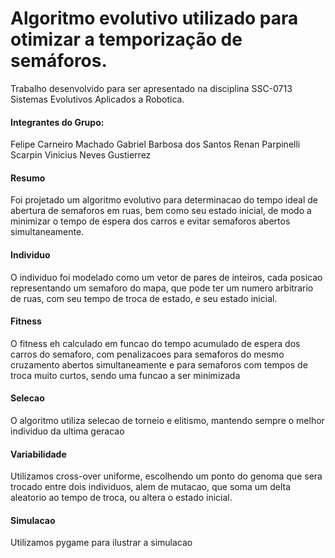 # Algoritmo evolutivo utilizado para otimizar a temporização de semáforos. 

Trabalho desenvolvido para ser apresentado na disciplina SSC-0713 Sistemas Evolutivos Aplicados a Robotica.

#### Integrantes do Grupo:

Felipe Carneiro Machado
Gabriel Barbosa dos Santos
Renan Parpinelli Scarpin
Vinicius Neves Gustierrez

#### Resumo

Foi projetado um algoritmo evolutivo para determinacao do tempo ideal de abertura de semaforos em ruas, bem como seu estado inicial, de modo a minimizar o tempo de espera dos carros e evitar semaforos abertos simultaneamente.

#### Individuo

O individuo foi modelado como um vetor de pares de inteiros, cada posicao representando um semaforo do mapa, que pode ter um numero arbitrario de ruas, com seu tempo de troca de estado, e seu estado inicial.

#### Fitness

O fitness eh calculado em funcao do tempo acumulado de espera dos carros do semaforo, com penalizacoes para semaforos do mesmo cruzamento abertos simultaneamente e para semaforos com tempos de troca muito curtos, sendo uma funcao a ser minimizada

#### Selecao

O algoritmo utiliza selecao de torneio e elitismo, mantendo sempre o melhor individuo da ultima geracao

#### Variabilidade

Utilizamos cross-over uniforme, escolhendo um ponto do genoma que sera trocado entre dois individuos, alem de mutacao, que soma um delta aleatorio ao tempo de troca, ou altera o estado inicial.

#### Simulacao

Utilizamos pygame para ilustrar a simulacao